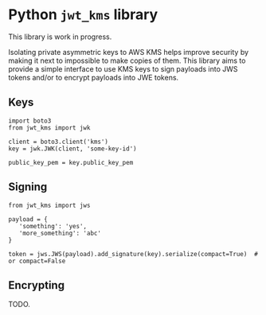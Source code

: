 # Python `jwt_kms` library

This library is work in progress.

Isolating private asymmetric keys to AWS KMS helps improve security by 
making it next to impossible to make copies of them. This library aims to 
provide a simple interface to use KMS keys to sign payloads into JWS tokens 
and/or to encrypt payloads into JWE tokens.

## Keys

```
import boto3
from jwt_kms import jwk

client = boto3.client('kms')
key = jwk.JWK(client, 'some-key-id')

public_key_pem = key.public_key_pem
```

## Signing

```
from jwt_kms import jws

payload = {
   'something': 'yes',
   'more_something': 'abc'
}

token = jws.JWS(payload).add_signature(key).serialize(compact=True)  # or compact=False
```

## Encrypting

TODO.

